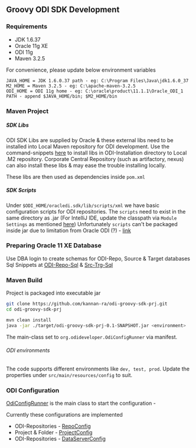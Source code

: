 ## Groovy ODI SDK Development

### Requirements
* JDK 1.6.37
* Oracle 11g XE
* ODI 11g
* Maven 3.2.5

For convenience, please update below environment variables

```
JAVA_HOME = JDK 1.6.0.37 path - eg: C:\Program Files\Java\jdk1.6.0_37
M2_HOME = Maven 3.2.5 - eg: C:\apache-maven-3.2.5
ODI_HOME = ODI 11g home - eg: C:\oracle\product\11.1.1\Oracle_ODI_1
PATH - append $JAVA_HOME/bin; $M2_HOME/bin
```

### Maven Project

##### SDK Libs
ODI SDK Libs are supplied by Oracle & these external libs need to be installed into Local Maven repository for ODI development.
Use the command-snippets [here](./docs/ODI-Sdk-Libs-Mvn-Install.sh) to install libs in ODI-Installation directory to Local .M2 repository. Corporate Central Repository (such as artifactory, nexus) can also install these libs & may ease the trouble installing locally. 

These libs are then used as dependencies inside `pom.xml`

##### SDK Scripts

Under `$ODI_HOME/oracledi.sdk/lib/scripts/xml` we have basic configuration scripts for ODI repositories. The `scripts` need to exist in the same directory as .jar (For IntelliJ IDE, update the classpath via `Module Settings` as mentioned [here](https://stackoverflow.com/questions/854264/how-to-add-directory-to-classpath-in-an-application-run-profile-in-intellij-idea))
Unfortunately `scripts` can't be packaged inside jar due to limitation from Oracle ODI (?) - [link](https://stackoverflow.com/questions/6192661/how-to-reference-a-resource-file-correctly-for-jar-and-debugging) 

### Preparing Oracle 11 XE Database

Use DBA login to create schemas for ODI-Repo, Source & Target databases
Sql Snippets at [ODI-Repo-Sql](./docs/ODI-Repo-Schema-Creation.sql) & [Src-Trg-Sql](./docs/Source-Taget-Schema-Creation.sql)


### Maven Build
Project is packaged into executable jar
```bash
git clone https://github.com/kannan-ra/odi-groovy-sdk-prj.git
cd odi-groovy-sdk-prj

mvn clean install
java -jar ./target/odi-groovy-sdk-prj-0.1-SNAPSHOT.jar <environment>
```

The main-class set to `org.odideveloper.OdiConfigRunner` via manifest.

###### ODI environments
The code supports different environments like `dev, test, prod`. Update the properties under `src/main/resources/config` to suit.


### ODI Configuration

[OdiConfigRunner](./src/main/groovy/org/odideveloper/OdiConfigRunner.groovy) is the main class to start the configuration -

Currently these configurations are implemented
* ODI-Repositories - [RepoConfig](./src/main/groovy/org/odideveloper/config/RepoConfig.groovy)
* Project & Folder - [ProjectConfig](./src/main/groovy/org/odideveloper/config/ProjectConfig.groovy)
* ODI-Repositories - [DataServerConfig](./src/main/groovy/org/odideveloper/config/DataServerConfig.groovy)